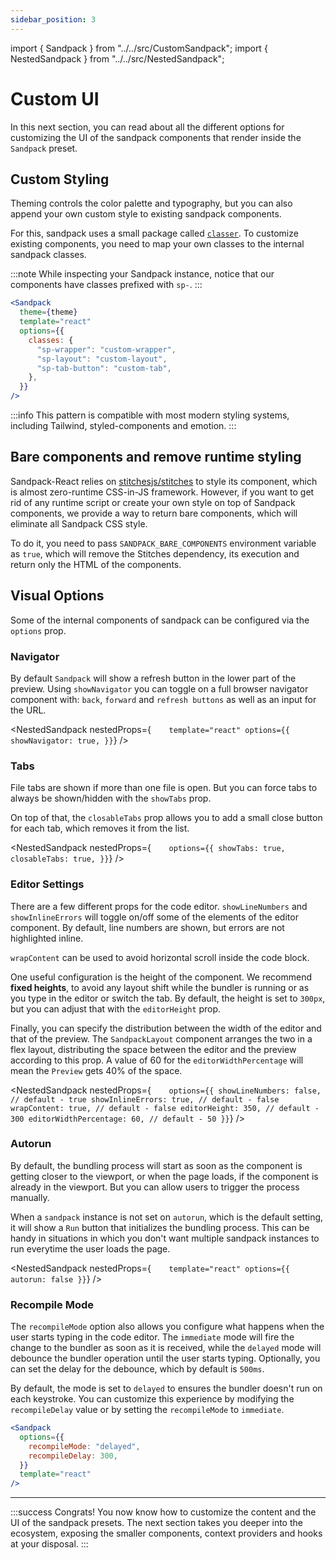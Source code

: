 ```yaml
---
sidebar_position: 3
---
```


import { Sandpack } from "../../src/CustomSandpack";
import { NestedSandpack } from "../../src/NestedSandpack";

# Custom UI

In this next section, you can read about all the different options for customizing the UI of the sandpack components that render inside the `Sandpack` preset.

## Custom Styling

Theming controls the color palette and typography, but you can also append your own custom style to existing sandpack components.

For this, sandpack uses a small package called [`classer`](https://github.com/code-hike/codehike). To customize existing components, you need to map your own classes to the internal sandpack classes.

:::note
While inspecting your Sandpack instance, notice that our components have classes prefixed with `sp-`.
:::

```jsx
<Sandpack
  theme={theme}
  template="react"
  options={{
    classes: {
      "sp-wrapper": "custom-wrapper",
      "sp-layout": "custom-layout",
      "sp-tab-button": "custom-tab",
    },
  }}
/>
```

:::info
This pattern is compatible with most modern styling systems, including Tailwind, styled-components and emotion.
:::

## Bare components and remove runtime styling

Sandpack-React relies on [stitchesjs/stitches](https://github.com/stitchesjs/stitches) to style its component, which is almost zero-runtime CSS-in-JS framework. However, if you want to get rid of any runtime script or create your own style on top of Sandpack components, we provide a way to return bare components, which will eliminate all Sandpack CSS style.

To do it, you need to pass `SANDPACK_BARE_COMPONENTS` environment variable as `true`, which will remove the Stitches dependency, its execution and return only the HTML of the components.

## Visual Options

Some of the internal components of sandpack can be configured via the `options` prop.

### Navigator

By default `Sandpack` will show a refresh button in the lower part of the preview. Using `showNavigator` you can toggle on a full browser navigator component with: `back`, `forward` and `refresh buttons` as well as an input for the URL.

<!-- prettier-ignore -->
<NestedSandpack
  nestedProps={`    template="react"
      options={{
        showNavigator: true,
      }}`}
/>

### Tabs

File tabs are shown if more than one file is open. But you can force tabs to always be shown/hidden with the `showTabs` prop.

On top of that, the `closableTabs` prop allows you to add a small close button for each tab, which removes it from the list.

<!-- prettier-ignore -->
<NestedSandpack
  nestedProps={`    options={{
        showTabs: true,
        closableTabs: true,
      }}`}
/>

### Editor Settings

There are a few different props for the code editor. `showLineNumbers` and `showInlineErrors` will toggle on/off some of the elements of the editor component. By default, line numbers are shown, but errors are not highlighted inline.

`wrapContent` can be used to avoid horizontal scroll inside the code block.

One useful configuration is the height of the component. We recommend **fixed
heights**, to avoid any layout shift while the bundler is running or as you type
in the editor or switch the tab. By default, the height is set to `300px`, but
you can adjust that with the `editorHeight` prop.

Finally, you can specify the distribution between the width of the editor and that of the preview. The `SandpackLayout` component arranges the two in a flex layout, distributing the space between the editor and the preview according to this prop. A value of 60 for the `editorWidthPercentage` will mean the `Preview` gets 40% of the space.

<!-- prettier-ignore -->
<NestedSandpack
  nestedProps={`    options={{
        showLineNumbers: false, // default - true
        showInlineErrors: true, // default - false
        wrapContent: true, // default - false
        editorHeight: 350, // default - 300
        editorWidthPercentage: 60, // default - 50
      }}`}
/>

### Autorun

By default, the bundling process will start as soon as the component is getting
closer to the viewport, or when the page loads, if the component is already in
the viewport. But you can allow users to trigger the process manually.

When a `sandpack` instance is not set on `autorun`, which is the default
setting, it will show a `Run` button that initializes the bundling process. This can be handy in situations in which you don't want multiple sandpack instances to run everytime the user loads the page.

<!-- prettier-ignore -->
<NestedSandpack
  nestedProps={`    template="react"
      options={{
        autorun: false
      }}`}
/>

### Recompile Mode

The `recompileMode` option also allows you configure what happens when the user starts typing in the code editor. The `immediate` mode will fire the change to the bundler as soon as it is received, while the `delayed` mode will debounce the bundler operation until the user starts typing. Optionally, you can set the delay for the debounce, which by default is `500ms`.

By default, the mode is set to `delayed` to ensures the bundler doesn't run on each keystroke. You can customize this
experience by modifying the `recompileDelay` value or by setting the
`recompileMode` to `immediate`.

```jsx
<Sandpack
  options={{
    recompileMode: "delayed",
    recompileDelay: 300,
  }}
  template="react"
/>
```

---

:::success Congrats!
You now know how to customize the content and the UI of the sandpack presets. The next section takes you deeper into the ecosystem, exposing the smaller components, context providers and hooks at your disposal.
:::
